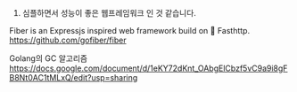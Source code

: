 1. 심플하면서 성능이 좋은 웹프레임워크 인 것 같습니다.

Fiber is an Expressjs inspired web framework build on 🚀 Fasthttp.
https://github.com/gofiber/fiber



Golang의 GC 알고리즘
https://docs.google.com/document/d/1eKY72dKnt_OAbgElCbzf5vC9a9i8gFB8Nt0AC1tMLxQ/edit?usp=sharing